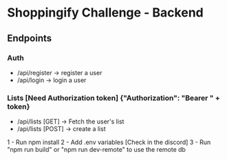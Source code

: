 # Shoppingify Challenge - Backend

## Endpoints

### Auth

- /api/register -> register a user
- /api/login -> login a user

### Lists [Need Authorization token] {"Authorization": "Bearer " + token}

- /api/lists [GET] -> Fetch the user's list
- /api/lists [POST] -> create a list

1 - Run npm install
2 - Add .env variables [Check in the discord]
3 - Run "npm run build" or "npm run dev-remote" to use the remote db